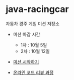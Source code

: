 # java-racingcar
자동차 경주 게임 미션 저장소

* 미션 마감 시간
  * 1차 : 10월 5일
  * 2차 : 10월 12일
  
* [미션 시작하기](https://github.com/backlo-study-programing/java-racingcar/issues/3)
 
* [온라인 코드 리뷰 과정](https://github.com/backlo-study-programing/java-racingcar/issues/2)
